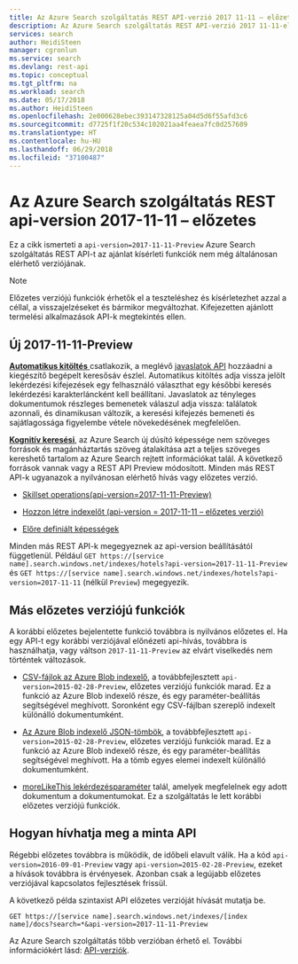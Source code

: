 ```yaml
---
title: Az Azure Search szolgáltatás REST API-verzió 2017 11-11 – előzetes verzió |} Microsoft Docs
description: Az Azure Search szolgáltatás REST API-verzió 2017 11-11-előzetes verzió például szinonimák és moreLikeThis keresések kísérleti funkciót tartalmaz.
services: search
author: HeidiSteen
manager: cgronlun
ms.service: search
ms.devlang: rest-api
ms.topic: conceptual
ms.tgt_pltfrm: na
ms.workload: search
ms.date: 05/17/2018
ms.author: HeidiSteen
ms.openlocfilehash: 2e000628ebec393147328125a04d5d6f55afd3c6
ms.sourcegitcommit: d7725f1f20c534c102021aa4feaea7fc0d257609
ms.translationtype: HT
ms.contentlocale: hu-HU
ms.lasthandoff: 06/29/2018
ms.locfileid: "37100487"
---
```

# <a name="azure-search-service-rest-api-version-2017-11-11-preview"></a>Az Azure Search szolgáltatás REST api-version 2017-11-11 – előzetes
Ez a cikk ismerteti a `api-version=2017-11-11-Preview` Azure Search szolgáltatás REST API-t az ajánlat kísérleti funkciók nem még általánosan elérhető verziójának.

> [!NOTE]
> Előzetes verziójú funkciók érhetők el a teszteléshez és kísérletezhet azzal a céllal, a visszajelzéseket és bármikor megváltozhat. Kifejezetten ajánlott termelési alkalmazások API-k megtekintés ellen.


## <a name="new-in-2017-11-11-preview"></a>Új 2017-11-11-Preview

[**Automatikus kitöltés** ](search-autocomplete-tutorial.md) csatlakozik, a meglévő [javaslatok API](https://docs.microsoft.com/rest/api/searchservice/suggestions) hozzáadni a kiegészítő begépelt keresősáv észlel. Automatikus kitöltés adja vissza jelölt lekérdezési kifejezések egy felhasználó választhat egy későbbi keresés lekérdezési karakterláncként kell beállítani. Javaslatok az tényleges dokumentumok részleges bemenetek válaszul adja vissza: találatok azonnali, és dinamikusan változik, a keresési kifejezés bemeneti és sajátlagossága figyelembe vétele növekedésének megfelelően.

[**Kognitív keresési**](cognitive-search-concept-intro.md), az Azure Search új dúsító képessége nem szöveges források és magánháztartás szöveg átalakítása azt a teljes szöveges kereshető tartalom az Azure Search rejtett információkat talál. A következő források vannak vagy a REST API Preview módosított. Minden más REST API-k ugyanazok a nyilvánosan elérhető hívás vagy előzetes verzió.

+ [Skillset operations(api-version=2017-11-11-Preview)](https://docs.microsoft.com/rest/api/searchservice/skillset-operations)

+ [Hozzon létre indexelőt (api-version = 2017-11-11 – előzetes verzió)](https://docs.microsoft.com/rest/api/searchservice/create-indexer)

+ [Előre definiált képességek](cognitive-search-predefined-skills.md)

Minden más REST API-k megegyeznek az api-version beállításától függetlenül. Például `GET https://[service name].search.windows.net/indexes/hotels?api-version=2017-11-11-Preview` és `GET https://[service name].search.windows.net/indexes/hotels?api-version=2017-11-11` (nélkül `Preview`) megegyezik.

## <a name="other-preview-features"></a>Más előzetes verziójú funkciók

A korábbi előzetes bejelentette funkció továbbra is nyilvános előzetes el. Ha egy API-t egy korábbi verziójával előnézeti api-hívás, továbbra is használhatja, vagy váltson `2017-11-11-Preview` az elvárt viselkedés nem történtek változások.

+ [CSV-fájlok az Azure Blob indexelő](search-howto-index-csv-blobs.md), a továbbfejlesztett `api-version=2015-02-28-Preview`, előzetes verziójú funkciók marad. Ez a funkció az Azure Blob indexelő része, és egy paraméter-beállítás segítségével meghívott. Soronként egy CSV-fájlban szereplő indexelt különálló dokumentumként.

+ [Az Azure Blob indexelő JSON-tömbök](search-howto-index-json-blobs.md), a továbbfejlesztett `api-version=2015-02-28-Preview`, előzetes verziójú funkciók marad. Ez a funkció az Azure Blob indexelő része, és egy paraméter-beállítás segítségével meghívott. Ha a tömb egyes elemei indexelt különálló dokumentumként.

+ [moreLikeThis lekérdezésparaméter](search-more-like-this.md) talál, amelyek megfelelnek egy adott dokumentum a dokumentumokat. Ez a szolgáltatás le lett korábbi előzetes verziójú funkciók. 


## <a name="how-to-call-a-preview-api"></a>Hogyan hívhatja meg a minta API

Régebbi előzetes továbbra is működik, de időbeli elavult válik. Ha a kód `api-version=2016-09-01-Preview` vagy `api-version=2015-02-28-Preview`, ezeket a hívások továbbra is érvényesek. Azonban csak a legújabb előzetes verziójával kapcsolatos fejlesztések frissül. 

A következő példa szintaxist API előzetes verzióját hívását mutatja be.

    GET https://[service name].search.windows.net/indexes/[index name]/docs?search=*&api-version=2017-11-11-Preview

Az Azure Search szolgáltatás több verzióban érhető el. További információkért lásd: [API-verziók](search-api-versions.md).
